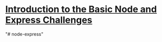 # [Introduction to the Basic Node and Express Challenges](https://www.freecodecamp.org/learn/apis-and-microservices/basic-node-and-express/)
"# node-express" 
